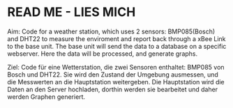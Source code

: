 READ ME - LIES MICH
==========
Aim: Code for a weather station, which uses 2 sensors: BMP085(Bosch) and DHT22 to measure the enviroment and report back through a xBee Link to the base unit. The base unit will send the data to a database on a specific webserver. Here the data will be processed, and generate graphs.

Ziel: Code für eine Wetterstation, die zwei Sensoren enthaltet: BMP085 von Bosch und DHT22. Sie wird den Zustand der Umgebung ausmessen, und die Messwerten an die Hauptstation weitergeben. Die Hauptstation wird die Daten an den Server hochladen, dorthin werden sie bearbeitet und daher werden Graphen generiert.